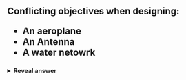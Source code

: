 ## Conflicting objectives when designing:<br><ul><li>An aeroplane</li><li>An Antenna</li><li>A water netowrk</li></ul>
<details>
<summary><b>Reveal answer</b></summary>
<ul><li>An aeroplane - strength v weight</li><li>An Antenna - efficiency v size</li><li>A water netowrk - cost v pressure constraints</li></ul>
</details>

